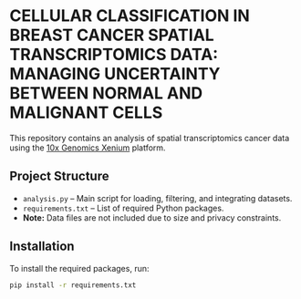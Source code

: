 # CELLULAR CLASSIFICATION IN BREAST CANCER SPATIAL TRANSCRIPTOMICS DATA: MANAGING UNCERTAINTY BETWEEN NORMAL AND MALIGNANT CELLS

This repository contains an analysis of spatial transcriptomics cancer data using the [10x Genomics Xenium](https://www.10xgenomics.com/products/xenium) platform.

## Project Structure

- `analysis.py` – Main script for loading, filtering, and integrating datasets.
- `requirements.txt` – List of required Python packages.
- **Note:** Data files are not included due to size and privacy constraints.

## Installation

To install the required packages, run:

```bash
pip install -r requirements.txt
```
